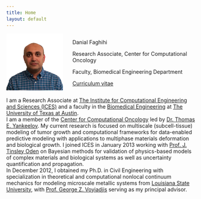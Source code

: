 ```yaml
---
title: Home
layout: default
---
```


<div id="twosided">
<div id="left" style="float: left; max-width: 30%;border: 10px"> 
    <img src="images/profile.jpg" />
</div>
<div id="right" style="float: right; width: 65%; vertical-align: middle;">
<p> Danial Faghihi <br>
<p>  Research Associate, Center for Computational Oncology
<p>  Faculty, Biomedical Engineering Department
<p> <a href="files/DanialFaghihi_cv.pdf">Curriculum vitae </a> </p>
</div>
</div>
<div id="clearer" style="clear: both"> </div>

I am a Research Associate at [The Institute for Computational Engineering and Sciences (ICES)](http://ices.utexas.edu/) and a faculty in the [Biomedical Engineering](https://www.bme.utexas.edu/) at [The University of Texas at Austin](http://utexas.edu/).<br>
I am a member of the [Center for Computational Oncology]( http://cco.ices.utexas.edu) led by [Dr. Thomas E. Yankeelov]( http://cco.ices.utexas.edu/members/thomas-yankeelov/). My current research is focused on multiscale (subcell-tissue) modeling of tumor growth and computational frameworks for data-enabled predictive modeling with applications to multiphase materials deformation and biological growth.
I joined ICES in January 2013 working with [Prof. J. Tinsley Oden]( https://www.ices.utexas.edu/people/85/) on Bayesian methods for validation of physics-based models of complex materials and biological systems as well as uncertainty quantification and propagation.<br>
In December 2012, I obtained my Ph.D. in Civil Engineering with specialization in theoretical and computational nonlocal continuum mechanics for modeling microscale metallic systems from [Louisiana State University]( https://www.lsu.edu/), with [Prof. George Z. Voyiadjis]( http://www.lsu.edu/eng/cee/people/voyiadjis.php) serving as my principal advisor.
